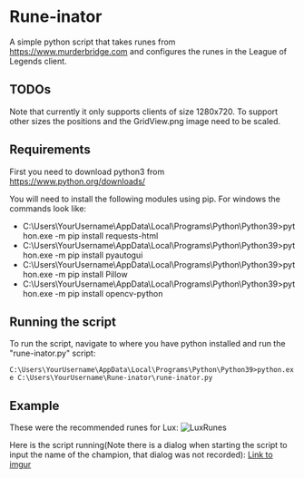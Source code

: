 # Rune-inator

A simple python script that takes runes from https://www.murderbridge.com and configures the runes in the League of Legends client.

## TODOs

Note that currently it only supports clients of size 1280x720. To support other sizes the positions and the GridView.png image need to be scaled.

## Requirements
First you need to download python3 from https://www.python.org/downloads/ 

You will need to install the following modules using pip. For windows the commands look like: 
  - C:\Users\YourUsername\AppData\Local\Programs\Python\Python39>python.exe -m pip install requests-html
  - C:\Users\YourUsername\AppData\Local\Programs\Python\Python39>python.exe -m pip install pyautogui
  - C:\Users\YourUsername\AppData\Local\Programs\Python\Python39>python.exe -m pip install Pillow
  - C:\Users\YourUsername\AppData\Local\Programs\Python\Python39>python.exe -m pip install opencv-python

## Running the script
To run the script, navigate to where you have python installed and run the "rune-inator.py" script:

```C:\Users\YourUsername\AppData\Local\Programs\Python\Python39>python.exe C:\Users\YourUsername\Rune-inator\rune-inator.py```

## Example
These were the recommended runes for Lux: ![LuxRunes](./images/MurderBridgeLuxRunes.PNG)

Here is the script running(Note there is a dialog when starting the script to input the name of the champion, that dialog was not recorded):
[Link to imgur](https://i.imgur.com/Kl5Cnau.mp4)
